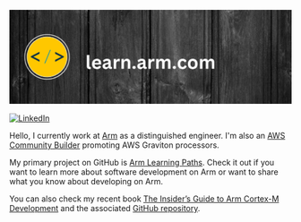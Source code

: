 
[![My GitHub Banner](./img/learn-1500x500.png)](https://learn.arm.com)

[![LinkedIn](https://img.shields.io/badge/linkedin-%230077B5.svg?style=for-the-badge&logo=linkedin&logoColor=white)](https://www.linkedin.com/in/jason-andrews-7b05a8/)

Hello, I currently work at [Arm](https://www.arm.com/) as a distinguished engineer. I'm also an [AWS Community Builder](https://aws.amazon.com/developer/community/community-builders/) promoting AWS Graviton processors.

My primary project on GitHub is [Arm Learning Paths](https://github.com/ArmDeveloperEcosystem/arm-learning-paths). Check it out if you want to learn more about software development on Arm or want to share what you know about developing on Arm.

You can also check my recent book [The Insider’s Guide to Arm Cortex-M Development](https://www.packtpub.com/product/the-insiders-guide-to-arm-cortex-m-development/9781803231112) and the associated [GitHub repository](https://github.com/PacktPublishing/The-Insiders-Guide-to-Arm-Cortex-M-Development).

